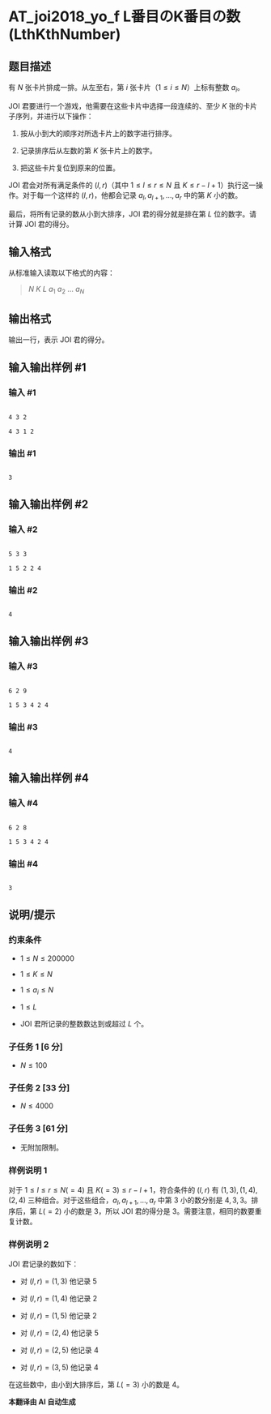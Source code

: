 # AT_joi2018_yo_f L番目のK番目の数 (LthKthNumber)

## 题目描述

有 $N$ 张卡片排成一排。从左至右，第 $i$ 张卡片（$1 \le i \le N$）上标有整数 $a_i$。

JOI 君要进行一个游戏，他需要在这些卡片中选择一段连续的、至少 $K$ 张的卡片子序列，并进行以下操作：

1. 按从小到大的顺序对所选卡片上的数字进行排序。
2. 记录排序后从左数的第 $K$ 张卡片上的数字。
3. 把这些卡片复位到原来的位置。

JOI 君会对所有满足条件的 $(l, r)$（其中 $1 \le l \le r \le N$ 且 $K \le r - l + 1$）执行这一操作。对于每一个这样的 $(l, r)$，他都会记录 $a_l, a_{l+1}, \ldots, a_r$ 中的第 $K$ 小的数。

最后，将所有记录的数从小到大排序，JOI 君的得分就是排在第 $L$ 位的数字。请计算 JOI 君的得分。

## 输入格式

从标准输入读取以下格式的内容：

> $N$ $K$ $L$ $a_1$ $a_2$ $\ldots$ $a_N$

## 输出格式

输出一行，表示 JOI 君的得分。

## 输入输出样例 #1

### 输入 #1

```
4 3 2
4 3 1 2
```

### 输出 #1

```
3
```

## 输入输出样例 #2

### 输入 #2

```
5 3 3
1 5 2 2 4
```

### 输出 #2

```
4
```

## 输入输出样例 #3

### 输入 #3

```
6 2 9
1 5 3 4 2 4
```

### 输出 #3

```
4
```

## 输入输出样例 #4

### 输入 #4

```
6 2 8
1 5 3 4 2 4
```

### 输出 #4

```
3
```

## 说明/提示

### 约束条件

- $1 \le N \le 200000$
- $1 \le K \le N$
- $1 \le a_i \le N$
- $1 \le L$
- JOI 君所记录的整数数达到或超过 $L$ 个。

### 子任务 1 [6 分]

- $N \le 100$

### 子任务 2 [33 分]

- $N \le 4000$

### 子任务 3 [61 分]

- 无附加限制。

### 样例说明 1

对于 $1 \le l \le r \le N (= 4)$ 且 $K (= 3) \le r - l + 1$，符合条件的 $(l, r)$ 有 $(1, 3), (1, 4), (2, 4)$ 三种组合。对于这些组合，$a_l, a_{l+1}, \ldots, a_r$ 中第 3 小的数分别是 $4, 3, 3$。排序后，第 $L (= 2)$ 小的数是 $3$，所以 JOI 君的得分是 $3$。需要注意，相同的数要重复计数。

### 样例说明 2

JOI 君记录的数如下：
- 对 $(l, r) = (1, 3)$ 他记录 $5$
- 对 $(l, r) = (1, 4)$ 他记录 $2$
- 对 $(l, r) = (1, 5)$ 他记录 $2$
- 对 $(l, r) = (2, 4)$ 他记录 $5$
- 对 $(l, r) = (2, 5)$ 他记录 $4$
- 对 $(l, r) = (3, 5)$ 他记录 $4$

在这些数中，由小到大排序后，第 $L (= 3)$ 小的数是 $4$。

 **本翻译由 AI 自动生成**